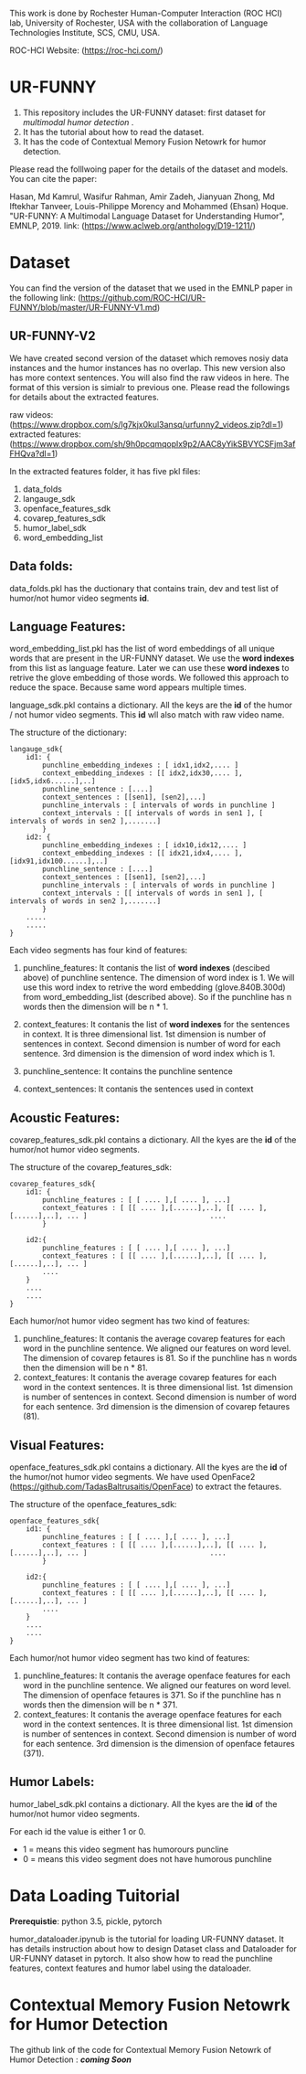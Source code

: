 
This work is done by Rochester Human-Computer Interaction (ROC HCI) lab, University of Rochester, USA with the collaboration of Language Technologies Institute, SCS, CMU, USA.

ROC-HCI Website: (https://roc-hci.com/) 

# UR-FUNNY
 
1. This repository includes the UR-FUNNY dataset: first dataset for *multimodal humor detection* .
2. It has the tutorial about how to read the dataset.
3. It has the code of Contextual Memory Fusion Netowrk for humor detection.

Please read the folllwoing paper for the details of the dataset and models. You can cite the paper:

Hasan, Md Kamrul, Wasifur Rahman, Amir Zadeh, Jianyuan Zhong, Md Iftekhar Tanveer, Louis-Philippe Morency and Mohammed (Ehsan) Hoque. "UR-FUNNY: A Multimodal Language Dataset for Understanding Humor", EMNLP, 2019. link: (https://www.aclweb.org/anthology/D19-1211/)


# Dataset

You can find the version of the dataset that we used in the EMNLP paper in the following link: (https://github.com/ROC-HCI/UR-FUNNY/blob/master/UR-FUNNY-V1.md)

## UR-FUNNY-V2
We have created second version of the dataset which removes nosiy data instances and the humor instances has no overlap. This new version also has more context sentences. You will also find the raw videos in here. The format of this version is simialr to previous one. Please read the followings for details about the extracted features. 

raw videos: (https://www.dropbox.com/s/lg7kjx0kul3ansq/urfunny2_videos.zip?dl=1)  
extracted features: (https://www.dropbox.com/sh/9h0pcqmqoplx9p2/AAC8yYikSBVYCSFjm3afFHQva?dl=1)


In the extracted features folder, it has five pkl files:

1. data_folds 
2. langauge_sdk
2. openface_features_sdk
3. covarep_features_sdk
4. humor_label_sdk
5. word_embedding_list



## Data folds:

data_folds.pkl has the ductionary that contains train, dev and test list of humor/not humor video segments **id**. 


## Language Features:

word_embedding_list.pkl has the list of word embeddings of all unique words that are present in the UR-FUNNY dataset. We use the **word indexes** from this list as language feature. Later we can use these **word indexes** to retrive the glove embedding of those words. We followed this approach to reduce the space. Because same word appears multiple times.


language_sdk.pkl contains a dictionary. All the keys are the **id** of the humor / not humor video segments. This **id** wll also match with raw video name.

The structure of the dictionary:

```
langauge_sdk{
	id1: {
		punchline_embedding_indexes : [ idx1,idx2,.... ]
		context_embedding_indexes : [[ idx2,idx30,.... ],[idx5,idx6......],..]	
		punchline_sentence : [....]
		context_sentences : [[sen1], [sen2],...]
		punchline_intervals : [ intervals of words in punchline ]
		context_intervals : [[ intervals of words in sen1 ], [ intervals of words in sen2 ],.......]
		}
	id2: {
		punchline_embedding_indexes : [ idx10,idx12,.... ]
		context_embedding_indexes : [[ idx21,idx4,.... ],[idx91,idx100......],..]	
		punchline_sentence : [....]
		context_sentences : [[sen1], [sen2],...]
		punchline_intervals : [ intervals of words in punchline ]
		context_intervals : [[ intervals of words in sen1 ], [ intervals of words in sen2 ],.......]				 
		}
	.....
	.....
}
```

Each video segments has four kind of features: 

1. punchline_features: It contanis the list of **word indexes** (descibed above) of punchline sentence. The dimension of word index is 1. We will use this word index to retrive the word embedding (glove.840B.300d) from word_embedding_list (described above). So if the punchline has n words then the dimension will be n * 1.

2. context_features: It contanis the list of **word indexes** for the sentences in context. It is three dimensional list. 1st dimension is number of sentences in context. Second dimension is number of word for each sentence. 3rd dimension is the dimension of word index which is 1.

3. punchline_sentence: It contains the punchline sentence

4. context_sentences: It contanis the sentences used in context


## Acoustic Features:

covarep_features_sdk.pkl contains a dictionary. All the kyes are the **id** of the humor/not humor video segments.

The structure of the covarep_features_sdk:

```
covarep_features_sdk{
	id1: {
		punchline_features : [ [ .... ],[ .... ], ...]
		context_features : [ [[ .... ],[......],..], [[ .... ],[......],..], ... ]							 	....
		}

	id2:{
		punchline_features : [ [ .... ],[ .... ], ...]
		context_features : [ [[ .... ],[......],..], [[ .... ],[......],..], ... ]
		....
	}
	....
	....
}
```

Each humor/not humor video segment has two kind of features:

1. punchline_features: It contanis the average covarep features for each word in the punchline sentence. We aligned our features on word level. The dimension of covarep fetaures is 81. So if the punchline has n words then the dimension will be n * 81.
2. context_features: It contanis the average covarep features for each word in the context sentences. It is three dimensional list. 1st dimension is number of sentences in context. Second dimension is number of word for each sentence. 3rd dimension is the dimension of covarep fetaures (81).



## Visual Features:

openface_features_sdk.pkl contains a dictionary. All the kyes are the **id** of the humor/not humor video segments. We have used OpenFace2 (https://github.com/TadasBaltrusaitis/OpenFace) to extract the fetaures.

The structure of the openface_features_sdk:

```
openface_features_sdk{
	id1: {
		punchline_features : [ [ .... ],[ .... ], ...]
		context_features : [ [[ .... ],[......],..], [[ .... ],[......],..], ... ]							 	....
		}

	id2:{
		punchline_features : [ [ .... ],[ .... ], ...]
		context_features : [ [[ .... ],[......],..], [[ .... ],[......],..], ... ]
		....
	}
	....
	....
}
```

Each humor/not humor video segment has two kind of features:

1. punchline_features: It contanis the average openface features for each word in the punchline sentence. We aligned our features on word level. The dimension of openface fetaures is 371. So if the punchline has n words then the dimension will be n * 371.
2. context_features: It contanis the average openface features for each word in the context sentences. It is three dimensional list. 1st dimension is number of sentences in context. Second dimension is number of word for each sentence. 3rd dimension is the dimension of openface fetaures (371).

## Humor Labels:

humor_label_sdk.pkl contains a dictionary. All the kyes are the **id** of the humor/not humor video segments.

For each id the value is either 1 or 0.

- 1 = means this video segment has humorours puncline
- 0 = means this video segment does not have humorous punchline 


# Data Loading Tuitorial

**Prerequistie**: python 3.5, pickle, pytorch

humor_dataloader.ipynub is the tutorial for loading UR-FUNNY dataset. It has details instruction about how to design Dataset class and Dataloader for UR-FUNNY dataset in pytorch. It also show how to read the punchline features, context features and humor label using the dataloader.   


# Contextual Memory Fusion Netowrk for Humor Detection

The github link of the code for Contextual Memory Fusion Netowrk of Humor Detection : ***coming Soon***
